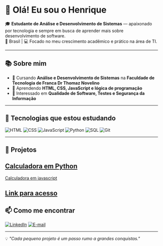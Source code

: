 # 👋 Olá! Eu sou o Henrique

🎓 **Estudante de Análise e Desenvolvimento de Sistemas** — apaixonado por tecnologia e sempre em busca de aprender mais sobre desenvolvimento de software.  
📍 Brasil | 💻 Focado no meu crescimento acadêmico e prático na área de TI.

---

## 📚 Sobre mim
- 📖 Cursando **Análise e Desenvolvimento de Sistemas** na **Faculdade de Tecnologia de Franca Dr Thomaz Novelino**  
- 🚀 Aprendendo **HTML, CSS, JavaScript e lógica de programação**  
- 🧠 Interessado em **Qualidade de Software, Testes e Segurança da Informação**  

---

## 🔧 Tecnologias que estou estudando
![HTML](https://img.shields.io/badge/HTML5-E34F26?style=for-the-badge&logo=html5&logoColor=white)
![CSS](https://img.shields.io/badge/CSS3-1572B6?style=for-the-badge&logo=css3&logoColor=white)
![JavaScript](https://img.shields.io/badge/JavaScript-F7DF1E?style=for-the-badge&logo=javascript&logoColor=black)
![Python](https://img.shields.io/badge/Python-3776AB?style=for-the-badge&logo=python&logoColor=white)
![SQL](https://img.shields.io/badge/SQL-4479A1?style=for-the-badge&logo=postgresql&logoColor=white)
![Git](https://img.shields.io/badge/GIT-F05032?style=for-the-badge&logo=git&logoColor=white)

---

## 📂 Projetos
[Calculadora em Python](https://github.com/Henrique-Silva-Leao/calculadora-python)
---
[Calculadora em javascript](https://github.com/Henrique-Silva-Leao/calculadora-javascript)

[Link para acesso](https://henrique-silva-leao.github.io/calculadora-javascript/)
---
## 📫 Como me encontrar
[![LinkedIn](https://img.shields.io/badge/LinkedIn-0077B5?style=for-the-badge&logo=linkedin&logoColor=white)](https://www.linkedin.com/in/henrique-leao-782526319)
[![E-mail](https://img.shields.io/badge/Email-D14836?style=for-the-badge&logo=gmail&logoColor=white)](mailto:henriqueleao@proton.me)

---

💡 *"Cada pequeno projeto é um passo rumo a grandes conquistas."*
